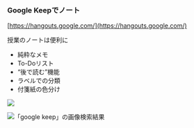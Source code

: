 ### Google Keepでノート

[https://hangouts.google.com/](https://hangouts.google.com/)

授業のノートは便利に

* 純粋なメモ
* To-Doリスト
* “後で読む”機能
* ラベルでの分類
* 付箋紙の色分け

![](https://lh6.googleusercontent.com/Q4cZ75gaeWdp-b1qD6bIyRyIV2HxpD7-fW6wgMlpy8XuDOQLmCt6brB43pLjD9WgQzJGwap8qNVz9Whe51fH6xHMdt2DbpLviCD8JAM2OMdaZ9BBtDeMBNmbaFRL65hU5c5_st4qjfY)

![](https://lh3.googleusercontent.com/VYk4Q8ArWONDwouoXMuEeABxZRgC6KlgeEu9OwhJiDq775tXTqHX-Qd04Maifr_32ynyucaiFpO_9oozhY7WApoRwaLY5nqbHCJ_zPs2qVDCDtUJ60IrLsZm14UXMboBseqKoxrKqUc "「google keep」の画像検索結果")

